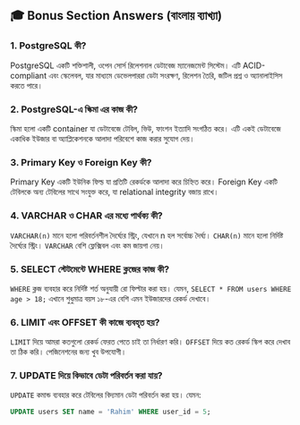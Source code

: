 ## 🎓 Bonus Section Answers (বাংলায় ব্যাখ্যা)

### 1. PostgreSQL কী?
PostgreSQL একটি শক্তিশালী, ওপেন সোর্স রিলেশনাল ডেটাবেজ ম্যানেজমেন্ট সিস্টেম। এটি ACID-compliant এবং স্কেলেবল, যার মাধ্যমে ডেভেলপাররা ডেটা সংরক্ষণ, রিলেশন তৈরি, জটিল প্রশ্ন ও অ্যানালাইসিস করতে পারে।

### 2. PostgreSQL-এ স্কিমা এর কাজ কী?
স্কিমা হলো একটি container যা ডেটাবেজে টেবিল, ভিউ, ফাংশন ইত্যাদি সংগঠিত করে। এটি একই ডেটাবেজে একাধিক ইউজার বা অ্যাপ্লিকেশনকে আলাদা পরিবেশে কাজ করার সুযোগ দেয়।

### 3. Primary Key ও Foreign Key কী?
Primary Key একটি ইউনিক ফিল্ড যা প্রতিটি রেকর্ডকে আলাদা করে চিহ্নিত করে। Foreign Key একটি টেবিলকে অন্য টেবিলের সাথে সংযুক্ত করে, যা relational integrity বজায় রাখে।

### 4. VARCHAR ও CHAR এর মধ্যে পার্থক্য কী?
`VARCHAR(n)` মানে হলো পরিবর্তনশীল দৈর্ঘ্যের স্ট্রিং, যেখানে n হল সর্বোচ্চ দৈর্ঘ্য। `CHAR(n)` মানে হলো নির্দিষ্ট দৈর্ঘ্যের স্ট্রিং। `VARCHAR` বেশি ফ্লেক্সিবল এবং কম জায়গা নেয়।

### 5. SELECT স্টেটমেন্টে WHERE ক্লজের কাজ কী?
`WHERE` ক্লজ ব্যবহার করে নির্দিষ্ট শর্ত অনুযায়ী রো ফিল্টার করা হয়। যেমন, `SELECT * FROM users WHERE age > 18;` এখানে শুধুমাত্র বয়স ১৮-এর বেশি এমন ইউজারদের রেকর্ড দেখাবে।

### 6. LIMIT এবং OFFSET কী কাজে ব্যবহৃত হয়?
`LIMIT` দিয়ে আমরা কতগুলো রেকর্ড ফেরত পেতে চাই তা নির্ধারণ করি। `OFFSET` দিয়ে কত রেকর্ড স্কিপ করে দেখাব তা ঠিক করি। পেজিনেশনের জন্য খুব উপযোগী।

### 7. UPDATE দিয়ে কিভাবে ডেটা পরিবর্তন করা যায়?
`UPDATE` কমান্ড ব্যবহার করে টেবিলের বিদ্যমান ডেটা পরিবর্তন করা হয়। যেমন:  
```sql
UPDATE users SET name = 'Rahim' WHERE user_id = 5;

